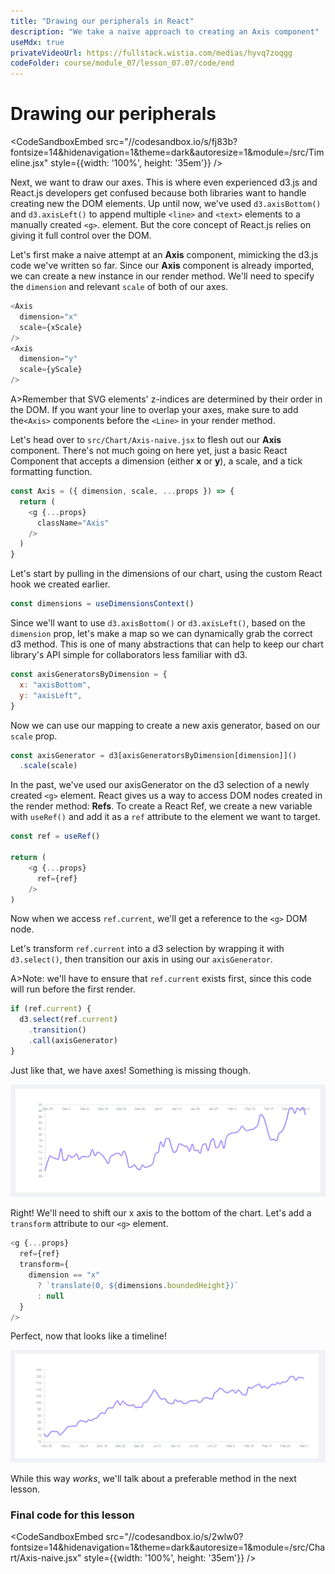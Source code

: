 ```yaml
---
title: "Drawing our peripherals in React"
description: "We take a naive approach to creating an Axis component"
useMdx: true
privateVideoUrl: https://fullstack.wistia.com/medias/hyvq7zoqgg
codeFolder: course/module_07/lesson_07.07/code/end
---
```


# Drawing our peripherals

<CodeSandboxEmbed
  src="//codesandbox.io/s/fj83b?fontsize=14&hidenavigation=1&theme=dark&autoresize=1&module=/src/Timeline.jsx"
  style={{width: '100%', height: '35em'}}
/>

Next, we want to draw our axes. This is where even experienced d3.js and React.js developers get confused because both libraries want to handle creating new the DOM elements. Up until now, we've used `d3.axisBottom()` and `d3.axisLeft()` to append multiple `<line>` and `<text>` elements to a manually created `<g>`. element. But the core concept of React.js relies on giving it full control over the DOM.

Let's first make a naive attempt at an **Axis** component, mimicking the d3.js code we've written so far. Since our **Axis** component is already imported, we can create a new instance in our render method. We'll need to specify the `dimension` and relevant `scale` of both of our axes.

```javascript
<Axis
  dimension="x"
  scale={xScale}
/>
<Axis
  dimension="y"
  scale={yScale}
/>
```

A>Remember that SVG elements' z-indices are determined by their order in the DOM. If you want your line to overlap your axes, make sure to add the`<Axis>` components before the `<Line>` in your render method.

Let's head over to `src/Chart/Axis-naive.jsx` to flesh out our **Axis** component. There's not much going on here yet, just a basic React Component that accepts a dimension (either **x** or **y**), a scale, and a tick formatting function.

```javascript
const Axis = ({ dimension, scale, ...props }) => {
  return (
    <g {...props}
      className="Axis"
    />
  )
}
```

Let's start by pulling in the dimensions of our chart, using the custom React hook we created earlier.

```javascript
const dimensions = useDimensionsContext()
```

Since we'll want to use `d3.axisBottom()` or `d3.axisLeft()`, based on the `dimension` prop, let's make a map so we can dynamically grab the correct d3 method. This is one of many abstractions that can help to keep our chart library's API simple for collaborators less familiar with d3.

```javascript
const axisGeneratorsByDimension = {
  x: "axisBottom",
  y: "axisLeft",
}
```

Now we can use our mapping to create a new axis generator, based on our `scale` prop.

```javascript
const axisGenerator = d3[axisGeneratorsByDimension[dimension]]()
  .scale(scale)
```

In the past, we've used our axisGenerator on the d3 selection of a newly created `<g>` element. React gives us a way to access DOM nodes created in the render method: **Refs**. To create a React Ref, we create a new variable with `useRef()` and add it as a `ref` attribute to the element we want to target.

```javascript
const ref = useRef()

return (
    <g {...props}
      ref={ref}
    />
)
```

Now when we access `ref.current`, we'll get a reference to the `<g>` DOM node.

Let's transform `ref.current` into a d3 selection by wrapping it with `d3.select()`, then transition our axis in using our `axisGenerator`.

A>Note: we'll have to ensure that `ref.current` exists first, since this code will run before the first render.

```javascript
if (ref.current) {
  d3.select(ref.current)
    .transition()
    .call(axisGenerator)
}
```

Just like that, we have axes! Something is missing though.

![React timeline with axes](./public/images/13-using-d3-with-react-js/react-strange-axes.png)

Right! We'll need to shift our x axis to the bottom of the chart. Let's add a `transform` attribute to our `<g>` element.

```javascript
<g {...props}
  ref={ref}
  transform={
    dimension == "x"
      ? `translate(0, ${dimensions.boundedHeight})`
      : null
  }
/>
```

Perfect, now that looks like a timeline!

![React timeline with axes, fixed](./public/images/13-using-d3-with-react-js/react-with-axes.png)

While this way *works*, we'll talk about a preferable method in the next lesson.

### Final code for this lesson

<CodeSandboxEmbed
  src="//codesandbox.io/s/2wlw0?fontsize=14&hidenavigation=1&theme=dark&autoresize=1&module=/src/Chart/Axis-naive.jsx"
  style={{width: '100%', height: '35em'}}
/>